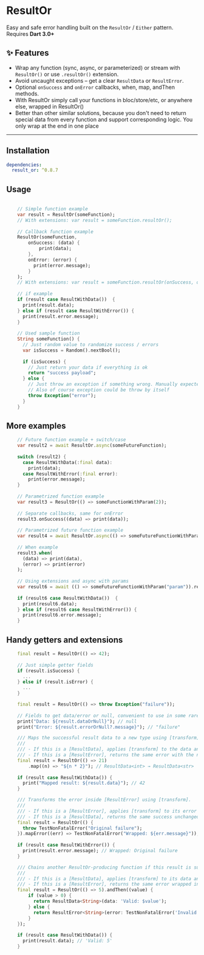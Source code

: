 # ResultOr

Easy and safe error handling built on the `ResultOr` / `Either` pattern.  
Requires **Dart 3.0+**

## ✨ Features

- Wrap any function (sync, async, or parameterized) or stream with `ResultOr()` or use `.resultOr()` extension.
- Avoid uncaught exceptions – get a clear `ResultData` or `ResultError`.
- Optional `onSuccess` and `onError` callbacks, when, map, andThen methods.
- With ResultOr simply call your functions in bloc/store/etc, or anywhere else, wrapped in ResultOr()
- Better than other similar solutions, because you don't need to return special data from every function and support corresponding logic. You only wrap at the end in one place 

---

## Installation

```yaml
dependencies:
  result_or: ^0.8.7
```

## Usage

```dart
    
    // Simple function example
    var result = ResultOr(someFunction);
    // With extensions: var result = someFunction.resultOr();
    
    // Callback function example
    ResultOr(someFunction,
        onSuccess: (data) {
            print(data);
        },
        onError: (error) {
          print(error.message);
        }
    );
    // With extensions: var result = someFunction.resultOr(onSuccess, onError);
    
    // if example
    if (result case ResultWithData())  {
      print(result.data);
    } else if (result case ResultWithError()) {
      print(result.error.message);
    }
    
    // Used sample function
    String someFunction() {
      // Just random value to randomize success / errors
      var isSuccess = Random().nextBool();
    
      if (isSuccess) {
        // Just return your data if everything is ok
        return "success payload";
      } else {
        // Just throw an exception if something wrong. Manually expected to throw NonFatalResultError
        // Also of course exception could be throw by itself
        throw Exception("error");
      }
    }
```

## More examples

```dart
    // Future function example + switch/case
    var result2 = await ResultOr.async(someFutureFunction);
    
    switch (result2) {
      case ResultWithData(:final data):
        print(data);
      case ResultWithError(:final error):
        print(error.message);
    }
    
    // Parametrized function example
    var result3 = ResultOr(() => someFunctionWithParam(2));
    
    // Separate callbacks, same for onError
    result3.onSuccess((data) => print(data));
    
    // Parametrized future function example
    var result4 = await ResultOr.async(() => someFutureFunctionWithParam("Param"));
    
    // When example
    result3.when(
      (data) => print(data), 
      (error) => print(error)
    );
    
    // Using extensions and async with params
    var result6 = await (() => someFutureFunctionWithParam("param")).resultOr();
    
    if (result6 case ResultWithData())  {
      print(result6.data);
    } else if (result6 case ResultWithError()) {
      print(result6.error.message);
    }

```

## Handy getters and extensions

```dart
    final result = ResultOr(() => 42);
    
    // Just simple getter fields
    if (result.isSuccess) {
      ...
    } else if (result.isError) {
      ...
    }

    final result = ResultOr(() => throw Exception("failure"));
    
    // Fields to get data/error or null, convenient to use in some rare cases
    print("Data: ${result.dataOrNull}"); // null
    print("Error: ${result.errorOrNull?.message}"); // "failure"

    /// Maps the successful result data to a new type using [transform].
    ///
    /// - If this is a [ResultData], applies [transform] to the data and wraps in a new ResultData.
    /// - If this is a [ResultError], returns the same error with the new type.
    final result = ResultOr(() => 21)
        .map((n) => "${n * 2}"); // ResultData<int> → ResultData<str>
    
    if (result case ResultWithData()) {
      print("Mapped result: ${result.data}"); // 42
    }

    /// Transforms the error inside [ResultError] using [transform].
    ///
    /// - If this is a [ResultError], applies [transform] to its error and returns new ResultError.
    /// - If this is a [ResultData], returns the same success unchanged.
    final result = ResultOr(() {
      throw TestNonFatalError("Original failure");
    }).mapError((err) => TestNonFatalError("Wrapped: ${err.message}"));
    
    if (result case ResultWithError()) {
      print(result.error.message); // Wrapped: Original failure
    }

    /// Chains another ResultOr-producing function if this result is successful.
    ///
    /// - If this is a [ResultData], applies [transform] to its data and returns the result.
    /// - If this is a [ResultError], returns the same error wrapped in a new ResultError of type R.
    final result = ResultOr(() => 5).andThen((value) {
        if (value > 0) {
          return ResultData<String>(data: 'Valid: $value');
        } else {
          return ResultError<String>(error: TestNonFatalError('Invalid'));
        }
    });
    
    if (result case ResultWithData()) {
      print(result.data); // 'Valid: 5'
    }
```